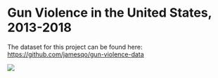 # Gun Violence in the United States, 2013-2018

The dataset for this project can be found here: https://github.com/jamesqo/gun-violence-data


![](data/bootstrap_sample_proportion_differences.png)
